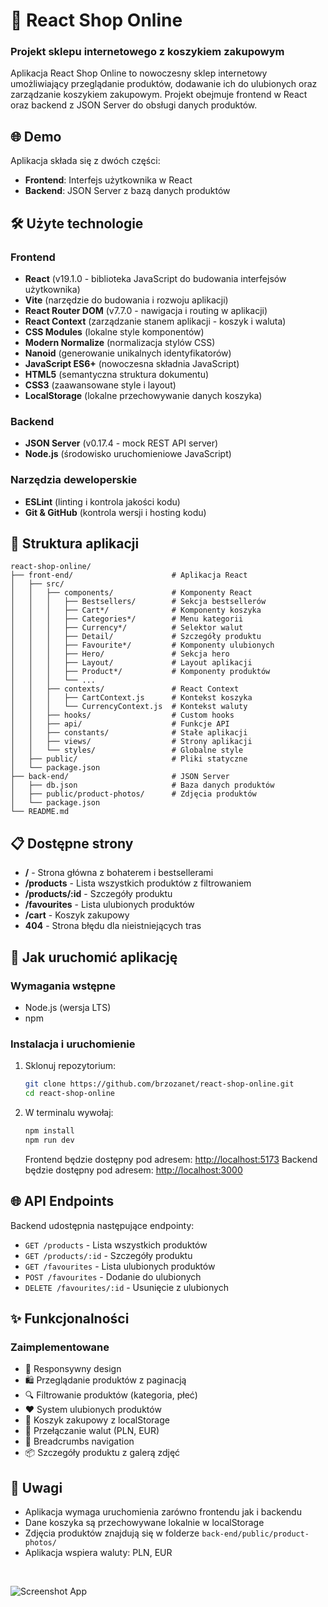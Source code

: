 # 🛒 React Shop Online

### Projekt sklepu internetowego z koszykiem zakupowym

Aplikacja React Shop Online to nowoczesny sklep internetowy umożliwiający przeglądanie produktów, dodawanie ich do ulubionych oraz zarządzanie koszykiem zakupowym. Projekt obejmuje frontend w React oraz backend z JSON Server do obsługi danych produktów.

## 🌐 Demo

Aplikacja składa się z dwóch części:

- **Frontend**: Interfejs użytkownika w React
- **Backend**: JSON Server z bazą danych produktów

## 🛠 Użyte technologie

### Frontend

- **React** (v19.1.0 - biblioteka JavaScript do budowania interfejsów użytkownika)
- **Vite** (narzędzie do budowania i rozwoju aplikacji)
- **React Router DOM** (v7.7.0 - nawigacja i routing w aplikacji)
- **React Context** (zarządzanie stanem aplikacji - koszyk i waluta)
- **CSS Modules** (lokalne style komponentów)
- **Modern Normalize** (normalizacja stylów CSS)
- **Nanoid** (generowanie unikalnych identyfikatorów)
- **JavaScript ES6+** (nowoczesna składnia JavaScript)
- **HTML5** (semantyczna struktura dokumentu)
- **CSS3** (zaawansowane style i layout)
- **LocalStorage** (lokalne przechowywanie danych koszyka)

### Backend

- **JSON Server** (v0.17.4 - mock REST API server)
- **Node.js** (środowisko uruchomieniowe JavaScript)

### Narzędzia deweloperskie

- **ESLint** (linting i kontrola jakości kodu)
- **Git & GitHub** (kontrola wersji i hosting kodu)

## 📂 Struktura aplikacji

```
react-shop-online/
├── front-end/                      # Aplikacja React
│   ├── src/
│   │   ├── components/             # Komponenty React
│   │   │   ├── Bestsellers/        # Sekcja bestsellerów
│   │   │   ├── Cart*/              # Komponenty koszyka
│   │   │   ├── Categories*/        # Menu kategorii
│   │   │   ├── Currency*/          # Selektor walut
│   │   │   ├── Detail/             # Szczegóły produktu
│   │   │   ├── Favourite*/         # Komponenty ulubionych
│   │   │   ├── Hero/               # Sekcja hero
│   │   │   ├── Layout/             # Layout aplikacji
│   │   │   ├── Product*/           # Komponenty produktów
│   │   │   └── ...
│   │   ├── contexts/               # React Context
│   │   │   ├── CartContext.js      # Kontekst koszyka
│   │   │   └── CurrencyContext.js  # Kontekst waluty
│   │   ├── hooks/                  # Custom hooks
│   │   ├── api/                    # Funkcje API
│   │   ├── constants/              # Stałe aplikacji
│   │   ├── views/                  # Strony aplikacji
│   │   └── styles/                 # Globalne style
│   ├── public/                     # Pliki statyczne
│   └── package.json
├── back-end/                       # JSON Server
│   ├── db.json                     # Baza danych produktów
│   ├── public/product-photos/      # Zdjęcia produktów
│   └── package.json
└── README.md
```

## 📋 Dostępne strony

- **/** - Strona główna z bohaterem i bestsellerami
- **/products** - Lista wszystkich produktów z filtrowaniem
- **/products/:id** - Szczegóły produktu
- **/favourites** - Lista ulubionych produktów
- **/cart** - Koszyk zakupowy
- **404** - Strona błędu dla nieistniejących tras

## 🚀 Jak uruchomić aplikację

### Wymagania wstępne

- Node.js (wersja LTS)
- npm

### Instalacja i uruchomienie

1. Sklonuj repozytorium:

   ```bash
   git clone https://github.com/brzozanet/react-shop-online.git
   cd react-shop-online
   ```

2. W terminalu wywołaj:

   ```bash
   npm install
   npm run dev
   ```

   Frontend będzie dostępny pod adresem: [http://localhost:5173](http://localhost:5173)
   Backend będzie dostępny pod adresem: [http://localhost:3000](http://localhost:3000)

## 🌐 API Endpoints

Backend udostępnia następujące endpointy:

- `GET /products` - Lista wszystkich produktów
- `GET /products/:id` - Szczegóły produktu
- `GET /favourites` - Lista ulubionych produktów
- `POST /favourites` - Dodanie do ulubionych
- `DELETE /favourites/:id` - Usunięcie z ulubionych

## ✨ Funkcjonalności

### Zaimplementowane

- 📱 Responsywny design
- 🛍️ Przeglądanie produktów z paginacją
- 🔍 Filtrowanie produktów (kategoria, płeć)
- ❤️ System ulubionych produktów
- 🛒 Koszyk zakupowy z localStorage
- 💱 Przełączanie walut (PLN, EUR)
- 🔄 Breadcrumbs navigation
- 📦 Szczegóły produktu z galerą zdjęć

## 📝 Uwagi

- Aplikacja wymaga uruchomienia zarówno frontendu jak i backendu
- Dane koszyka są przechowywane lokalnie w localStorage
- Zdjęcia produktów znajdują się w folderze `back-end/public/product-photos/`
- Aplikacja wspiera waluty: PLN, EUR

<br>

![Screenshot App](https://raw.githubusercontent.com/brzozanet/react-shop-online/main/src/images/gh-cover-react-shop-online.jpg)
